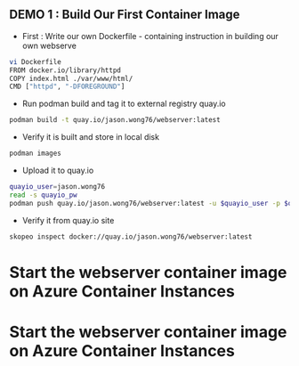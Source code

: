 

## DEMO 1 : Build Our First Container Image
- First : Write our own Dockerfile - containing instruction in building our own webserve
``` bash
vi Dockerfile
FROM docker.io/library/httpd
COPY index.html ./var/www/html/
CMD ["httpd", "-DFOREGROUND"]
```

- Run podman build and tag it to external registry quay.io
``` bash 
podman build -t quay.io/jason.wong76/webserver:latest 
```

- Verify it is built and store in local disk
``` bash 
podman images
```

- Upload it to quay.io
``` bash 
quayio_user=jason.wong76
read -s quayio_pw
podman push quay.io/jason.wong76/webserver:latest -u $quayio_user -p $quayio_pw
```

- Verify it from quay.io site
``` bash
skopeo inspect docker://quay.io/jason.wong76/webserver:latest
```
# Start the webserver container image on Azure Container Instances

# Start the webserver container image on Azure Container Instances

